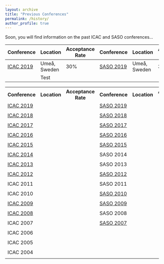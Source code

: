 ```yaml
---
layout: archive
title: "Previous Conferences"
permalink: /history/
author_profile: true
---
```


Soon, you will find information on the past ICAC and SASO conferences...

<!---Location, Attendees, (approx.)	Full paper acceptance rate, General Chairs, Program Chairs follow. See https://icpe.spec.org/past-conferences.html as comparison--->

Conference | Location | Acceptance Rate | Conference | Location | Acceptance Rate |
--- | --- | --- | --- | --- | --- |
[ICAC 2019](https://icac2019.cs.umu.se/) | Umeå, Sweden | 30% | [SASO 2019](https://saso2019.cs.umu.se/) | Umeå, Sweden | 30%
<td colspan=3>Test</td> ||| Test |||


<table>
  <tr>
    <th>Conference</th>
    <th>Location</th>
    <th>Acceptance Rate</th>
    <th>Conference</th>
    <th>Location</th>
    <th>Acceptance Rate</th>
  </tr>
  <tr>
    <td><a href="https://icac2019.cs.umu.se/">ICAC 2019</a></td>
    <td></td>
    <td></td>
    <td><a href="https://saso2019.cs.umu.se/">SASO 2019</a></td>
    <td></td>
    <td></td>
  </tr>
  <tr>
    <td colspan="3"></td>
    <td colspan="3"></td>
  </tr>
  <tr>
    <td><a href="http://icac2018.informatik.uni-wuerzburg.de/">ICAC 2018</a></td>
    <td></td>
    <td></td>
    <td><a href="https://saso2018.fbk.eu/">SASO 2018</a></td>
    <td></td>
    <td></td>
  </tr>
  <tr>
    <td colspan="3"></td>
    <td colspan="3"></td>
  </tr>
  <tr>
    <td><a href="http://icac2017.ece.ohio-state.edu/">ICAC 2017</a></td>
    <td></td>
    <td></td>
    <td><a href="https://saso2017.telecom-paristech.fr/">SASO 2017</a></td>
    <td></td>
    <td></td>
  </tr>
  <tr>
    <td colspan="3"></td>
    <td colspan="3"></td>
  </tr>
  <tr>
    <td><a href="https://icac2016.uni-wuerzburg.de/">ICAC 2016</a></td>
    <td></td>
    <td></td>
    <td><a href="https://saso2016.informatik.uni-augsburg.de/">SASO 2016</a></td>
    <td></td>
    <td></td>
  </tr>
  <tr>
    <td colspan="3"></td>
    <td colspan="3"></td>
  </tr>
  <tr>
    <td><a href="http://icac2015.imag.fr/">ICAC 2015</a></td>
    <td></td>
    <td></td>
    <td><a href="http://saso2015.mit.edu/">SASO 2015</a></td>
    <td></td>
    <td></td>
  </tr>
  <tr>
    <td colspan="3"></td>
    <td colspan="3"></td>
  </tr>
  <tr>
    <td><a href="https://www.usenix.org/conference/icac14/">ICAC 2014</a></td>
    <td></td>
    <td></td>
    <td>SASO 2014</td>
    <td></td>
    <td></td>
  </tr>
  <tr>
    <td colspan="3"></td>
    <td colspan="3"></td>
  </tr>
  <tr>
    <td><a href="https://www.usenix.org/conference/icac13">ICAC 2013</a></td>
    <td></td>
    <td></td>
    <td>SASO 2013</td>
    <td></td>
    <td></td>
  </tr>
  <tr>
    <td colspan="3"></td>
    <td colspan="3"></td>
  </tr>
  <tr>
    <td><a href="http://icac2012.cs.fiu.edu/">ICAC 2012</a></td>
    <td></td>
    <td></td>
    <td><a href="http://saso2012.univ-lyon1.fr/">SASO 2012</a></td>
    <td></td>
    <td></td>
  </tr>
  <tr>
    <td colspan="3"></td>
    <td colspan="3"></td>
  </tr>
  <tr>
    <td>ICAC 2011</td>
    <td></td>
    <td></td>
    <td>SASO 2011</td>
    <td></td>
    <td></td>
  </tr>
  <tr>
    <td colspan="3"></td>
    <td colspan="3"></td>
  </tr>
  <tr>
    <td>ICAC 2010</td>
    <td></td>
    <td></td>
    <td><a href="http://www.inf.u-szeged.hu/projectdirs/saso10/index.php">SASO 2010</a></td>
    <td></td>
    <td></td>
  </tr>
  <tr>
    <td colspan="3"></td>
    <td colspan="3"></td>
  </tr>
  <tr>
    <td><a href="http://icac2009.acis.ufl.edu/">ICAC 2009</a></td>
    <td></td>
    <td></td>
    <td><a href="https://radlab.cs.berkeley.edu/saso2009/index.html">SASO 2009</a></td>
    <td></td>
    <td></td>
  </tr>
  <tr>
    <td colspan="3"></td>
    <td colspan="3"></td>
  </tr>
  <tr>
    <td><a href="http://icac2008.acis.ufl.edu/">ICAC 2008</a></td>
    <td></td>
    <td></td>
    <td>SASO 2008</td>
    <td></td>
    <td></td>
  </tr>
  <tr>
    <td colspan="3"></td>
    <td colspan="3"></td>
  </tr>
  <tr>
    <td>ICAC 2007</td>
    <td></td>
    <td></td>
    <td><a href="http://projects.csail.mit.edu/saso2007/">SASO 2007</a></td>
    <td></td>
    <td></td>
  </tr>
  <tr>
    <td colspan="3"></td>
    <td colspan="3"></td>
  </tr>
  <tr>
    <td>ICAC 2006</td>
    <td></td>
    <td></td>
    <td></td>
    <td></td>
    <td></td>
  </tr>
  <tr>
    <td colspan="3"></td>
    <td colspan="3"></td>
  </tr>
  <tr>
    <td>ICAC 2005</td>
    <td></td>
    <td></td>
    <td></td>
    <td></td>
    <td></td>
  </tr>
  <tr>
    <td colspan="3"></td>
    <td colspan="3"></td>
  </tr>
  <tr>
    <td>ICAC 2004</td>
    <td></td>
    <td></td>
    <td></td>
    <td></td>
    <td></td>
  </tr>
  <tr>
    <td colspan="3"></td>
    <td colspan="3"></td>
  </tr>
</table>
